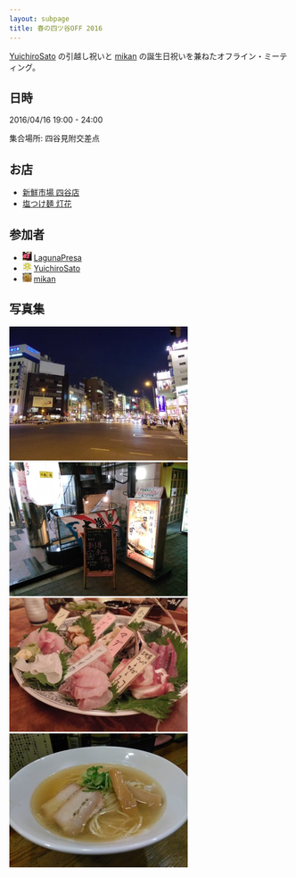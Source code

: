```yaml
---
layout: subpage
title: 春の四ツ谷OFF 2016
---
```


[YuichiroSato](https://github.com/YuichiroSato) の引越し祝いと [mikan](https://github.com/mikan) の誕生日祝いを兼ねたオフライン・ミーティング。

## 日時

2016/04/16 19:00 - 24:00

集合場所: 四谷見附交差点

## お店

* [新鮮市場 四谷店](https://ja.foursquare.com/v/4c87692451ada1cdb06b4710)
* [塩つけ麺 灯花](https://ja.foursquare.com/v/4ff121d8e4b0621c861aa885)

## 参加者

* [![](/images/users/LagunaPresa_16.png "LagunaPresa")](https://github.com/LagunaPresa) [LagunaPresa](https://github.com/LagunaPresa)
* [![](/images/users/YuichiroSato_16.png "YuichiroSato")](https://github.com/YuichiroSato) [YuichiroSato](https://github.com/YuichiroSato)
* [![](/images/users/mikan_16.png "mikan")](https://github.com/mikan) [mikan](https://github.com/mikan)

## 写真集

![](/photo/20160416-01_0736.jpg "四谷見附交差点集合")
![](/photo/20160416-02_5636.jpg "居酒屋へ")
![](/photo/20160416-03_0738.jpg "刺し身と日本酒")
![](/photo/20160416-04_4831.jpg "〆のラーメン")
